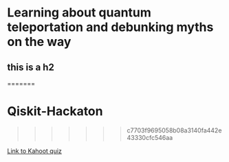 # Learning about quantum teleportation and debunking myths on the way
## this is a h2


=======
# Qiskit-Hackaton
>>>>>>> c7703f9695058b08a3140fa442e43330cfc546aa


[Link to Kahoot quiz](https://create.kahoot.it/details/3c621705-3a35-43ba-8eb9-cf678dfda3b7)